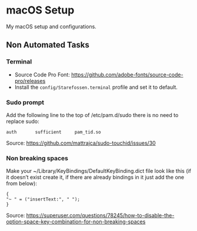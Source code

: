# macOS Setup

My macOS setup and configurations.

## Non Automated Tasks

### Terminal

* Source Code Pro Font: https://github.com/adobe-fonts/source-code-pro/releases
* Install the `config/Starefossen.terminal` profile and set it to default.

### Sudo prompt

Add the following line to the top of /etc/pam.d/sudo there is no need to replace sudo:

```
auth       sufficient     pam_tid.so
```

Source: https://github.com/mattrajca/sudo-touchid/issues/30

### Non breaking spaces

Make your ~/Library/KeyBindings/DefaultKeyBinding.dict file look like this (if it doesn’t exist create it, if there are already bindings in it just add the one from below):

```
{
"~ " = ("insertText:", " ");
}
```

Source: https://superuser.com/questions/78245/how-to-disable-the-option-space-key-combination-for-non-breaking-spaces

